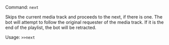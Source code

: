 Command: `next`

Skips the current media track and proceeds to the next, if there is one. The bot will attempt to follow the original requester of the media track. If it is the end of the playlist, the bot will be retracted.

Usage:
```>>next```